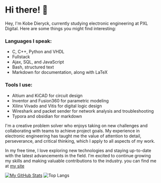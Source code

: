 # Hi there! 👋
Hey, I'm Kobe Dieryck, currently studying electronic engineering at PXL Digital. Here are some things you might find interesting:

### Languages I speak:

- C, C++, Python and VHDL
- Fullstack
- Ajax, SQL, and JavaScript
- Bash, structured text
- Markdown for documentation, along with LaTeX

### Tools I use:

- Altium and KiCAD for circuit design
- Inventor and Fusion360 for parametric modeling
- Xilinx Vivado and Vitis for digital logic design
- Wireshark and packet sender for network analysis and troubleshooting
- Typora and obsidian for markdown

I'm a creative problem solver who enjoys taking on new challenges and collaborating with teams to achieve project goals. My experience in electronic engineering has taught me the value of attention to detail, perseverance, and critical thinking, which I apply to all aspects of my work.

In my free time, I love exploring new technologies and staying up-to-date with the latest advancements in the field. I'm excited to continue growing my skills and making valuable contributions to the industry.
you can find me at [my site ](https://iter8.be)

[![My GitHub Stats](https://github-readme-stats.vercel.app/api?username=TheNeg0t1ator&show_icons=true&theme=tokyonight)](https://github.com/anuraghazra/github-readme-stats&hide_border=true) ![Top Langs](https://github-readme-stats.vercel.app/api/top-langs/?username=TheNeg0t1ator&theme=tokyonight&exclude_repo=SoC_Xilinx_EAI2,SoC_PXL_2024&layout=compact&hide_border=true)

<!--

- 🔭 I’m currently working on ...
- 🌱 I’m currently learning ...
- 👯 I’m looking to collaborate on ...
- 🤔 I’m looking for help with ...
- 💬 Ask me about ...
- 📫 How to reach me: ...
- 😄 Pronouns: ...
- ⚡ Fun fact: ...
-->
